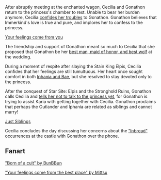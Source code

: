 <!-- title: Wolves Before Harlots -->

After abruptly meeting at the enchanted wagon, Cecilia and Gonathon return to the princess's chamber to rest. Unable to bear her burden anymore, Cecilia [confides her troubles](https://www.youtube.com/live/Icdii90_vSA?t=4770s) to Gonathon. Gonathon believes that Immerkind's love is true and pure, and implores her to confess to the princess.

[Your feelings come from you](#embed:https://www.youtube.com/live/Icdii90_vSA?t=4843s)

The friendship and support of Gonathon meant so much to Cecilia that she proposed that Gonathon be her [best man, maid of honor, and best wolf](https://www.youtube.com/watch?v=Icdii90_vSA&t=5938s) at the wedding.

During a moment of respite after slaying the Stain King Elpis, Cecilia confides that her feelings are still tumultuous. Her heart once sought comfort in both [Iphania and Bae](https://www.youtube.com/watch?v=Icdii90_vSA&t=14096s), but she resolved to stay devoted only to the princess.

After the conquest of Star Site: Elpis and the Stronghold Ruins, Gonathon calls Cecilia and [tells her not to talk to the princess yet](https://www.youtube.com/live/Icdii90_vSA?t=17674s), for Gonathon is trying to assist Karia with getting together with Cecilia. Gonathon proclaims that perhaps the Outlander and Iphania are related as siblings and cannot marry!

[Just Siblings](#embed:https://www.youtube.com/watch?v=Icdii90_vSA&t=18700s)

Cecilia concludes the day discussing her concerns about the ["Inbread"](https://www.youtube.com/watch?v=Icdii90_vSA&t=22533s) occurrences at the castle with Gonathon over the phone.

## Fanart

["Born of a cult" by BunBBun](https://x.com/BunBBun1/status/1919963091464249648)

["Your feelings come from the best place" by Mittsu](https://x.com/MittsumiA/status/1919718476379521404)

